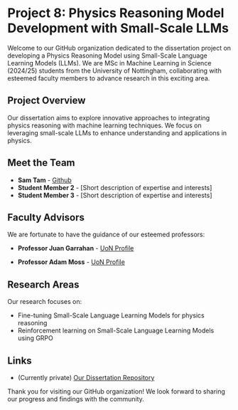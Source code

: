 # Project 8: Physics Reasoning Model Development with Small-Scale LLMs

Welcome to our GitHub organization dedicated to the dissertation project on developing a Physics Reasoning Model using Small-Scale Language Learning Models (LLMs). We are MSc in Machine Learning in Science (2024/25) students from the University of Nottingham, collaborating with esteemed faculty members to advance research in this exciting area.

## Project Overview
Our dissertation aims to explore innovative approaches to integrating physics reasoning with machine learning techniques. We focus on leveraging small-scale LLMs to enhance understanding and applications in physics.

## Meet the Team
- **Sam Tam** - [Github](https://github.com/psamtam)
- **Student Member 2** - [Short description of expertise and interests]
- **Student Member 3** - [Short description of expertise and interests]

## Faculty Advisors
We are fortunate to have the guidance of our esteemed professors:
- **Professor Juan Garrahan** - [UoN Profile](https://www.nottingham.ac.uk/physics/people/juan.garrahan)  

- **Professor Adam Moss** - [UoN Profile](https://www.nottingham.ac.uk/physics/people/adam.moss)  

## Research Areas
Our research focuses on:
- Fine-tuning Small-Scale Language Learning Models for physics reasoning
- Reinforcement learning on Small-Scale Language Learning Models using GRPO

## Links
- (Currently private) [Our Dissertation Repository](https://github.com/UoN-MLiS2425-Project8/PhysicsReasoningSSLLM)

Thank you for visiting our GitHub organization! We look forward to sharing our progress and findings with the community.
